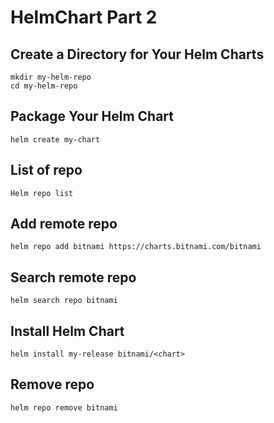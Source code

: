 # HelmChart Part 2

## Create a Directory for Your Helm Charts

	mkdir my-helm-repo
	cd my-helm-repo

## Package Your Helm Chart

	helm create my-chart

## List of repo
	
	Helm repo list 
	
## Add remote repo 

	helm repo add bitnami https://charts.bitnami.com/bitnami
	
## Search remote repo

	helm search repo bitnami
	
## Install Helm Chart
	
	helm install my-release bitnami/<chart>
	
## Remove repo

	helm repo remove bitnami
	

 
